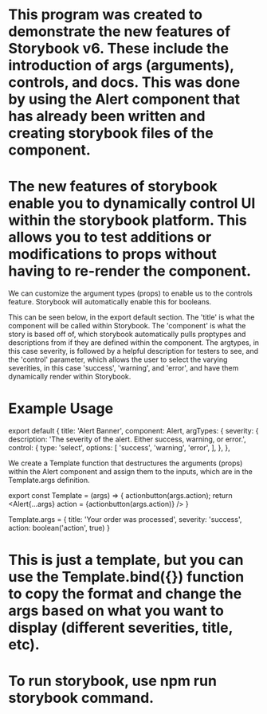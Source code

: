 # This program was created to demonstrate the new features of Storybook v6. These include the introduction of args (arguments), controls, and docs. This was done by using the Alert component that has already been written and creating storybook files of the component. 

# The new features of storybook enable you to dynamically control UI within the storybook platform. This allows you to test additions or modifications to props without having to re-render the component. 

We can customize the argument types (props) to enable us to the controls feature. Storybook will automatically enable this for booleans. 

This can be seen below, in the export default section. The 'title' is what the component will be called within Storybook. The 'component' is what the story is based off of, which storybook automatically pulls proptypes and descriptions from if they are defined within the component. The argtypes, in this case severity, is followed by a helpful description for testers to see, and the 'control' parameter, which allows the user to select the varying severities, in this case 'success', 'warning', and 'error', and have them dynamically render within Storybook. 

# Example Usage
export default {
  title: 'Alert Banner',
  component: Alert,
  argTypes: {
   severity: {
      description: 'The severity of the alert. Either success, warning, or error.',
      control: {
          type: 'select',
          options: [
              'success',
              'warning',
              'error',
          ],
      },
  },

We create a Template function that destructures the arguments (props) within the Alert component and assign them to the inputs, which are in the Template.args definition.

export const Template = (args) => {
actionbutton(args.action);
return <Alert{...args} action = {actionbutton(args.action)} />
}
 
Template.args = {
title: 'Your order was processed',
severity: 'success',
action: boolean('action', true)
}

# This is just a template, but you can use the Template.bind({}) function to copy the format and change the args based on what you want to display (different severities, title, etc).

# To run storybook, use npm run storybook command. 